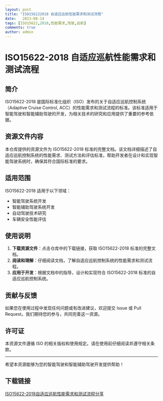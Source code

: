 ```yaml
---
layout: post
title: "ISO156222018 自适应巡航性能需求和测试流程"
date:   2023-08-14
tags: [ISO15622,2018,性能需求,驾驶,巡航]
comments: true
author: admin
---
```

# ISO15622-2018 自适应巡航性能需求和测试流程

## 简介
ISO15622-2018 是国际标准化组织（ISO）发布的关于自适应巡航控制系统（Adaptive Cruise Control, ACC）的性能需求和测试流程的标准。该标准适用于智能驾驶和智能辅助驾驶的开发，为相关技术的研究和应用提供了重要的参考依据。

## 资源文件内容
本仓库提供的资源文件为 ISO15622-2018 标准的完整文档。该文档详细描述了自适应巡航控制系统的性能需求、测试方法和评估标准，帮助开发者在设计和实现智能驾驶系统时，确保其符合国际标准的要求。

## 适用范围
ISO15622-2018 适用于以下领域：
- 智能驾驶系统开发
- 智能辅助驾驶系统开发
- 自动驾驶技术研究
- 车辆安全性能评估

## 使用说明
1. **下载资源文件**：点击仓库中的下载链接，获取 ISO15622-2018 标准的完整文档。
2. **阅读和理解**：仔细阅读文档，了解自适应巡航控制系统的性能需求和测试流程。
3. **应用于开发**：根据文档中的指导，设计和实现符合 ISO15622-2018 标准的自适应巡航控制系统。

## 贡献与反馈
如果您在使用过程中发现任何问题或有改进建议，欢迎提交 Issue 或 Pull Request。我们期待您的参与，共同完善这一资源。

## 许可证
本资源文件遵循 ISO 的相关版权和使用规定。请在使用前仔细阅读并遵守相关条款。

---

希望本资源能够为您的智能驾驶和智能辅助驾驶开发提供帮助！

## 下载链接

[ISO15622-2018自适应巡航性能需求和测试流程分享](https://pan.quark.cn/s/88f1f51fbec1)